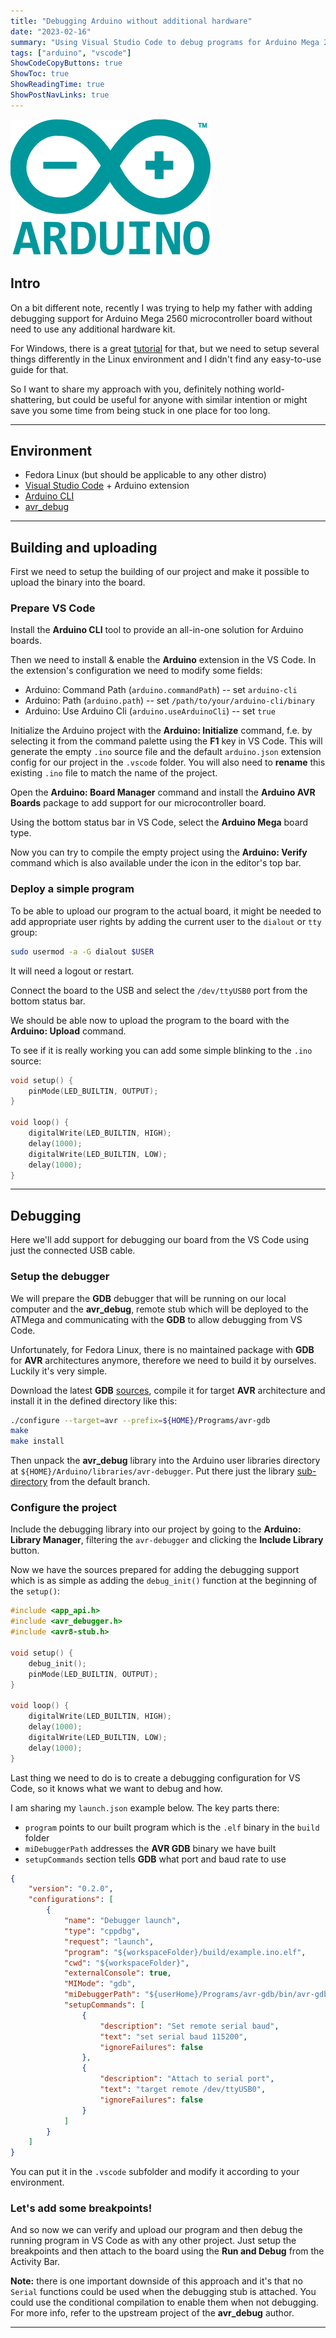 ```yaml
---
title: "Debugging Arduino without additional hardware"
date: "2023-02-16"
summary: "Using Visual Studio Code to debug programs for Arduino Mega 2560"
tags: ["arduino", "vscode"]
ShowCodeCopyButtons: true
ShowToc: true
ShowReadingTime: true
ShowPostNavLinks: true
---
```


![arduino-logo](/posts/images/arduino-logo.png "Arduino logo")

## Intro

On a bit different note, recently I was trying to help my father with adding
debugging support for Arduino Mega 2560 microcontroller board without need
to use any additional hardware kit. 

For Windows, there is a great [tutorial](https://www.codeproject.com/Articles/5150391/Creating-and-Debugging-Arduino-Programs-in-Visual) for that, but we need to setup several things differently in the Linux environment
and I didn't find any easy-to-use guide for that.

So I want to share my approach with you, definitely nothing world-shattering, but could be useful for anyone with 
similar intention or might save you some time from being stuck in one place for too long.

---

## Environment

- Fedora Linux (but should be applicable to any other distro)
- [Visual Studio Code](https://code.visualstudio.com/) + Arduino extension
- [Arduino CLI](https://github.com/arduino/arduino-cli)
- [avr_debug](https://github.com/jdolinay/avr_debug)

---

## Building and uploading

First we need to setup the building of our project and make it possible
to upload the binary into the board.

### Prepare VS Code

Install the **Arduino CLI** tool to provide an all-in-one solution for
Arduino boards.

Then we need to install & enable the **Arduino** extension in the VS Code.
In the extension's configuration we need to modify some fields:
- Arduino: Command Path (`arduino.commandPath`) -- set `arduino-cli`
- Arduino: Path (`arduino.path`) -- set `/path/to/your/arduino-cli/binary`
- Arduino: Use Arduino Cli (`arduino.useArduinoCli`) -- set `true`

Initialize the Arduino project with the **Arduino: Initialize** command, f.e.
by selecting it from the command palette using the **F1** key in VS Code. 
This will generate the empty `.ino` source file and the default `arduino.json`
extension config for our project in the `.vscode` folder. You will also need to **rename**
this existing `.ino` file to match the name of the project.

Open the **Arduino: Board Manager** command and install the **Arduino AVR Boards**
package to add support for our microcontroller board.

Using the bottom status bar in VS Code, select the **Arduino Mega** board type.

Now you can try to compile the empty project using the **Arduino: Verify**
command which is also available under the icon in the editor's top bar.

### Deploy a simple program

To be able to upload our program to the actual board, it might be needed
to add appropriate user rights by adding the current user to the
`dialout` or `tty` group:

```bash
sudo usermod -a -G dialout $USER
```

It will need a logout or restart.

Connect the board to the USB and select the `/dev/ttyUSB0` port
from the bottom status bar. 

We should be able now to upload the program to the board with the
**Arduino: Upload** command.

To see if it is really working you can add some simple blinking
to the `.ino` source:

```c
void setup() {
    pinMode(LED_BUILTIN, OUTPUT);
}

void loop() {
    digitalWrite(LED_BUILTIN, HIGH);
    delay(1000);
    digitalWrite(LED_BUILTIN, LOW);
    delay(1000);
}
```

---

## Debugging

Here we'll add support for debugging our board from the VS Code
using just the connected USB cable.

### Setup the debugger

We will prepare the **GDB** debugger that will be running on our
local computer and the **avr_debug**, remote stub which will be
deployed to the ATMega and communicating with the **GDB** to 
allow debugging from VS Code.

Unfortunately, for Fedora Linux, there is no maintained package 
with **GDB** for **AVR** architectures anymore, therefore we need to
build it by ourselves. Luckily it's very simple.

Download the latest **GDB** [sources](https://www.sourceware.org/gdb/download/), 
compile it for target **AVR** architecture and install it in the defined
directory like this:

```bash
./configure --target=avr --prefix=${HOME}/Programs/avr-gdb
make
make install
```

Then unpack the **avr_debug** library into the Arduino user libraries
directory at `${HOME}/Arduino/libraries/avr-debugger`. Put there just the
library [sub-directory](https://github.com/jdolinay/avr_debug/tree/master/arduino/library/avr-debugger)
from the default branch.

### Configure the project

Include the debugging library into our project by going to the
**Arduino: Library Manager**, filtering the `avr-debugger` and
clicking the **Include Library** button.

Now we have the sources prepared for adding the debugging support
which is as simple as adding the `debug_init()` function at the
beginning of the `setup()`:

```c
#include <app_api.h>
#include <avr_debugger.h>
#include <avr8-stub.h>

void setup() {
    debug_init();
    pinMode(LED_BUILTIN, OUTPUT);
}

void loop() {
    digitalWrite(LED_BUILTIN, HIGH);
    delay(1000);
    digitalWrite(LED_BUILTIN, LOW);
    delay(1000);
}
```

Last thing we need to do is to create a debugging configuration
for VS Code, so it knows what we want to debug and how.

I am sharing my `launch.json` example below. The key parts there:
- `program` points to our built program which is the `.elf` binary in the `build` folder
- `miDebuggerPath` addresses the **AVR GDB** binary we have built
- `setupCommands` section tells **GDB** what port and baud rate to use

```json
{
    "version": "0.2.0",
    "configurations": [
        {
            "name": "Debugger launch",
            "type": "cppdbg",
            "request": "launch",
            "program": "${workspaceFolder}/build/example.ino.elf",
            "cwd": "${workspaceFolder}",
            "externalConsole": true,
            "MIMode": "gdb",
            "miDebuggerPath": "${userHome}/Programs/avr-gdb/bin/avr-gdb",
            "setupCommands": [
                {
                    "description": "Set remote serial baud",
                    "text": "set serial baud 115200",
                    "ignoreFailures": false
                },
                {
                    "description": "Attach to serial port",
                    "text": "target remote /dev/ttyUSB0",
                    "ignoreFailures": false
                }
            ]
        }
    ]
}
```

You can put it in the `.vscode` subfolder and modify it according to
your environment.

### Let's add some breakpoints!

And so now we can verify and upload our program and then debug
the running program in VS Code as with any other project. Just
setup the breakpoints and then attach to the board using the
**Run and Debug** from the Activity Bar.

**Note:** there is one important downside of this approach and
it's that no `Serial` functions could be used when the debugging stub 
is attached. You could use the conditional compilation to
enable them when not debugging. For more info, refer to the
upstream project of the **avr_debug** author.

---